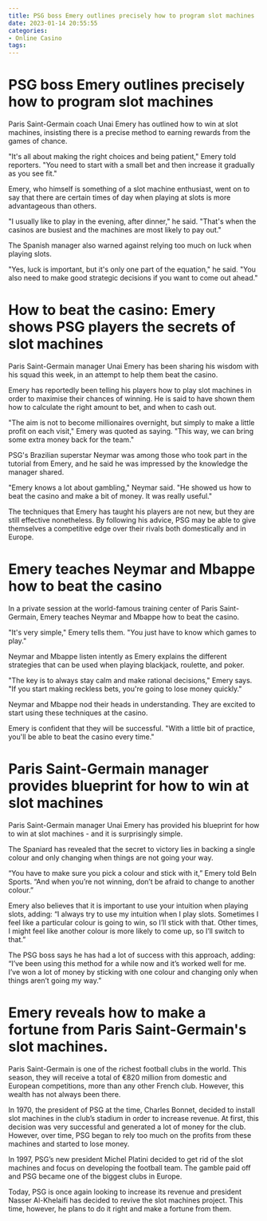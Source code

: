 ```yaml
---
title: PSG boss Emery outlines precisely how to program slot machines
date: 2023-01-14 20:55:55
categories:
- Online Casino
tags:
---
```



#  PSG boss Emery outlines precisely how to program slot machines
Paris Saint-Germain coach Unai Emery has outlined how to win at slot machines, insisting there is a precise method to earning rewards from the games of chance.

"It's all about making the right choices and being patient," Emery told reporters. "You need to start with a small bet and then increase it gradually as you see fit."

Emery, who himself is something of a slot machine enthusiast, went on to say that there are certain times of day when playing at slots is more advantageous than others.

"I usually like to play in the evening, after dinner," he said. "That's when the casinos are busiest and the machines are most likely to pay out."

The Spanish manager also warned against relying too much on luck when playing slots.

"Yes, luck is important, but it's only one part of the equation," he said. "You also need to make good strategic decisions if you want to come out ahead."

#  How to beat the casino: Emery shows PSG players the secrets of slot machines

Paris Saint-Germain manager Unai Emery has been sharing his wisdom with his squad this week, in an attempt to help them beat the casino.

Emery has reportedly been telling his players how to play slot machines in order to maximise their chances of winning. He is said to have shown them how to calculate the right amount to bet, and when to cash out.

"The aim is not to become millionaires overnight, but simply to make a little profit on each visit," Emery was quoted as saying. "This way, we can bring some extra money back for the team."

PSG's Brazilian superstar Neymar was among those who took part in the tutorial from Emery, and he said he was impressed by the knowledge the manager shared.

"Emery knows a lot about gambling," Neymar said. "He showed us how to beat the casino and make a bit of money. It was really useful."

The techniques that Emery has taught his players are not new, but they are still effective nonetheless. By following his advice, PSG may be able to give themselves a competitive edge over their rivals both domestically and in Europe.

#  Emery teaches Neymar and Mbappe how to beat the casino

In a private session at the world-famous training center of Paris Saint-Germain, Emery teaches Neymar and Mbappe how to beat the casino.

"It's very simple," Emery tells them. "You just have to know which games to play."

Neymar and Mbappe listen intently as Emery explains the different strategies that can be used when playing blackjack, roulette, and poker.

"The key is to always stay calm and make rational decisions," Emery says. "If you start making reckless bets, you're going to lose money quickly."

Neymar and Mbappe nod their heads in understanding. They are excited to start using these techniques at the casino.

Emery is confident that they will be successful. "With a little bit of practice, you'll be able to beat the casino every time."

#  Paris Saint-Germain manager provides blueprint for how to win at slot machines

Paris Saint-Germain manager Unai Emery has provided his blueprint for how to win at slot machines - and it is surprisingly simple.

The Spaniard has revealed that the secret to victory lies in backing a single colour and only changing when things are not going your way.

“You have to make sure you pick a colour and stick with it,” Emery told BeIn Sports. “And when you’re not winning, don’t be afraid to change to another colour.”

Emery also believes that it is important to use your intuition when playing slots, adding: “I always try to use my intuition when I play slots. Sometimes I feel like a particular colour is going to win, so I’ll stick with that. Other times, I might feel like another colour is more likely to come up, so I’ll switch to that.”

The PSG boss says he has had a lot of success with this approach, adding: “I’ve been using this method for a while now and it’s worked well for me. I’ve won a lot of money by sticking with one colour and changing only when things aren’t going my way.”

#  Emery reveals how to make a fortune from Paris Saint-Germain's slot machines.

Paris Saint-Germain is one of the richest football clubs in the world. This season, they will receive a total of €820 million from domestic and European competitions, more than any other French club. However, this wealth has not always been there.

In 1970, the president of PSG at the time, Charles Bonnet, decided to install slot machines in the club’s stadium in order to increase revenue. At first, this decision was very successful and generated a lot of money for the club. However, over time, PSG began to rely too much on the profits from these machines and started to lose money.

In 1997, PSG’s new president Michel Platini decided to get rid of the slot machines and focus on developing the football team. The gamble paid off and PSG became one of the biggest clubs in Europe.

Today, PSG is once again looking to increase its revenue and president Nasser Al-Khelaifi has decided to revive the slot machines project. This time, however, he plans to do it right and make a fortune from them.